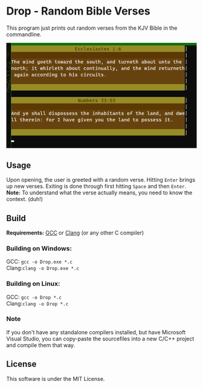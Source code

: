 # Drop - Random Bible Verses

This program just prints out random verses from the KJV Bible in the commandline.

![](drop.png)

## Usage
Upon opening, the user is greeted with a random verse. Hitting ```Enter``` brings up new verses. Exiting is done through first hitting ```Space``` and then ```Enter```.\
**Note:** To understand what the verse actually means, you need to know the context. (duh!)

## Build
**Requirements:** [GCC](https://gcc.gnu.org/) or [Clang](https://clang.llvm.org/) (or any other C compiler)

### Building on Windows:
GCC: ```gcc -o Drop.exe *.c```\
Clang:```clang -o Drop.exe *.c```

### Building on Linux:
GCC: ```gcc -o Drop *.c```\
Clang:```clang -o Drop *.c```

### Note
If you don't have any standalone compilers installed, but have Microsoft Visual Studio, you can copy-paste the sourcefiles into a new C/C++ project and compile them that way.

## License
This software is under the MIT License.
